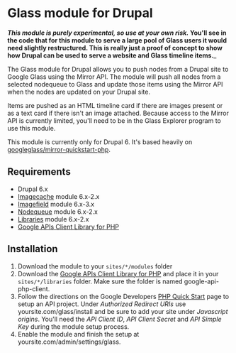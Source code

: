 Glass module for Drupal
================================
___This module is purely experimental, so use at your own risk._ You'll see in the code that for this module to serve a large pool of Glass users it would need slightly restructured. This is really just a proof of concept to show how Drupal can be used to serve a website and Glass timeline items.___

The Glass module for Drupal allows you to push nodes from a Drupal site to Google Glass using the Mirror API. The module will push all nodes from a selected nodequeue to Glass and update those items using the Mirror API when the nodes are updated on your Drupal site.

Items are pushed as an HTML timeline card if there are images present or as a text card if there isn't an image attached. Because access to the Mirror API is currently limited, you'll need to be in the Glass Explorer program to use this module.

This module is currently only for Drupal 6. It's based heavily on [googleglass/mirror-quickstart-php](https://github.com/googleglass/mirror-quickstart-php).

Requirements
-------------------------
* Drupal 6.x
* [Imagecache](https://drupal.org/project/imagecache) module 6.x-2.x
* [Imagefield](https://drupal.org/project/imagefield) module 6.x-3.x
* [Nodequeue](https://drupal.org/project/nodequeue) module 6.x-2.x
* [Libraries](https://drupal.org/project/libraries) module 6.x-2.x
* [Google APIs Client Library for PHP](https://code.google.com/p/google-api-php-client/)

Installation
-------------------------
1. Download the module to your `sites/*/modules` folder
2. Download the [Google APIs Client Library for PHP](https://code.google.com/p/google-api-php-client/) and place it in your `sites/*/libraries` folder. Make sure the folder is named google-api-php-client.
3. Follow the directions on the Google Developers [PHP Quick Start](https://developers.google.com/glass/quickstart/php) page to setup an API project. Under *Authorized Redirect URIs* use yoursite.com/glass/install and be sure to add your site under *Javascript origins*. You'll need the *API Client ID*, *API Client Secret* and *API Simple Key* during the module setup process.
4. Enable the module and finish the setup at yoursite.com/admin/settings/glass.